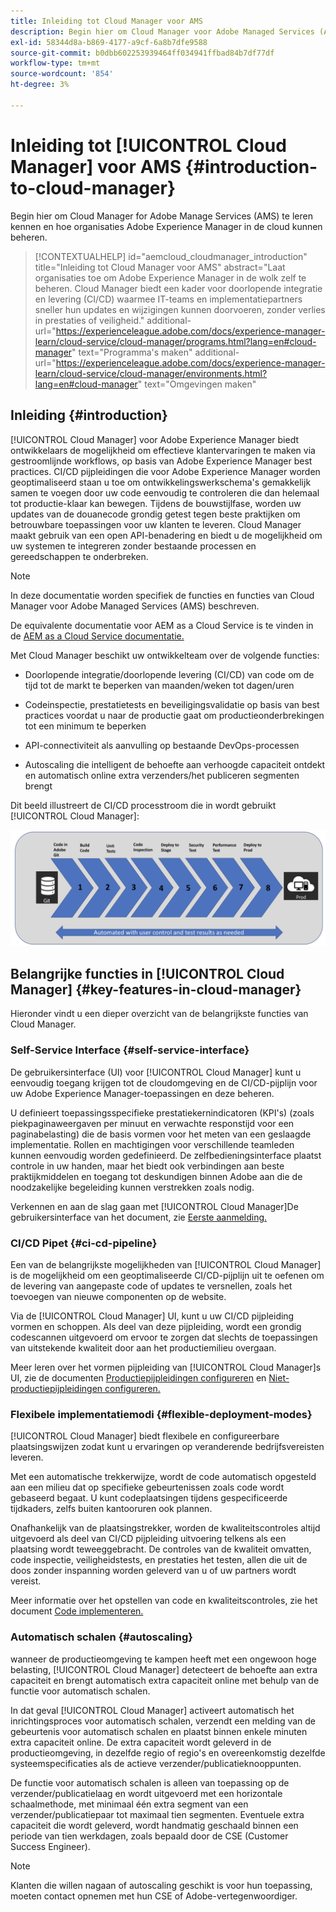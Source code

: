 ```yaml
---
title: Inleiding tot Cloud Manager voor AMS
description: Begin hier om Cloud Manager voor Adobe Managed Services (AMS) te leren kennen en hoe organisaties Adobe Experience Manager in de cloud kunnen beheren.
exl-id: 58344d8a-b869-4177-a9cf-6a8b7dfe9588
source-git-commit: b0dbb602253939464ff034941ffbad84b7df77df
workflow-type: tm+mt
source-wordcount: '854'
ht-degree: 3%

---
```



# Inleiding tot [!UICONTROL Cloud Manager] voor AMS {#introduction-to-cloud-manager}

Begin hier om Cloud Manager for Adobe Manage Services (AMS) te leren kennen en hoe organisaties Adobe Experience Manager in de cloud kunnen beheren.

>[!CONTEXTUALHELP]
>id="aemcloud_cloudmanager_introduction"
>title="Inleiding tot Cloud Manager voor AMS"
>abstract="Laat organisaties toe om Adobe Experience Manager in de wolk zelf te beheren. Cloud Manager biedt een kader voor doorlopende integratie en levering (CI/CD) waarmee IT-teams en implementatiepartners sneller hun updates en wijzigingen kunnen doorvoeren, zonder verlies in prestaties of veiligheid."
>additional-url="https://experienceleague.adobe.com/docs/experience-manager-learn/cloud-service/cloud-manager/programs.html?lang=en#cloud-manager" text="Programma&#39;s maken"
>additional-url="https://experienceleague.adobe.com/docs/experience-manager-learn/cloud-service/cloud-manager/environments.html?lang=en#cloud-manager" text="Omgevingen maken"

## Inleiding {#introduction}

[!UICONTROL Cloud Manager] voor Adobe Experience Manager biedt ontwikkelaars de mogelijkheid om effectieve klantervaringen te maken via gestroomlijnde workflows, op basis van Adobe Experience Manager best practices. CI/CD pijpleidingen die voor Adobe Experience Manager worden geoptimaliseerd staan u toe om ontwikkelingswerkschema&#39;s gemakkelijk samen te voegen door uw code eenvoudig te controleren die dan helemaal tot productie-klaar kan bewegen. Tijdens de bouwstijlfase, worden uw updates van de douanecode grondig getest tegen beste praktijken om betrouwbare toepassingen voor uw klanten te leveren. Cloud Manager maakt gebruik van een open API-benadering en biedt u de mogelijkheid om uw systemen te integreren zonder bestaande processen en gereedschappen te onderbreken.

>[!NOTE]
>
>In deze documentatie worden specifiek de functies en functies van Cloud Manager voor Adobe Managed Services (AMS) beschreven.
>
>De equivalente documentatie voor AEM as a Cloud Service is te vinden in de [AEM as a Cloud Service documentatie.](https://experienceleague.adobe.com/docs/experience-manager-cloud-service/implementing/home.html)

Met Cloud Manager beschikt uw ontwikkelteam over de volgende functies:

* Doorlopende integratie/doorlopende levering (CI/CD) van code om de tijd tot de markt te beperken van maanden/weken tot dagen/uren

* Codeinspectie, prestatietests en beveiligingsvalidatie op basis van best practices voordat u naar de productie gaat om productieonderbrekingen tot een minimum te beperken

* API-connectiviteit als aanvulling op bestaande DevOps-processen

* Autoscaling die intelligent de behoefte aan verhoogde capaciteit ontdekt en automatisch online extra verzenders/het publiceren segmenten brengt

Dit beeld illustreert de CI/CD processtroom die in wordt gebruikt [!UICONTROL Cloud Manager]:

![Cd/cd-stroom](/help/assets/screen_shot_2018-05-12at73843pm.png)

## Belangrijke functies in [!UICONTROL Cloud Manager] {#key-features-in-cloud-manager}

Hieronder vindt u een dieper overzicht van de belangrijkste functies van Cloud Manager.

### Self-Service Interface {#self-service-interface}

De gebruikersinterface (UI) voor [!UICONTROL Cloud Manager] kunt u eenvoudig toegang krijgen tot de cloudomgeving en de CI/CD-pijplijn voor uw Adobe Experience Manager-toepassingen en deze beheren.

U definieert toepassingsspecifieke prestatiekernindicatoren (KPI&#39;s) (zoals piekpaginaweergaven per minuut en verwachte responstijd voor een paginabelasting) die de basis vormen voor het meten van een geslaagde implementatie. Rollen en machtigingen voor verschillende teamleden kunnen eenvoudig worden gedefinieerd. De zelfbedieningsinterface plaatst controle in uw handen, maar het biedt ook verbindingen aan beste praktijkmiddelen en toegang tot deskundigen binnen Adobe aan die de noodzakelijke begeleiding kunnen verstrekken zoals nodig.

Verkennen en aan de slag gaan met [!UICONTROL Cloud Manager]De gebruikersinterface van het document, zie [Eerste aanmelding.](/help/getting-started/first-time-login.md)

### CI/CD Pipet {#ci-cd-pipeline}

Een van de belangrijkste mogelijkheden van [!UICONTROL Cloud Manager] is de mogelijkheid om een geoptimaliseerde CI/CD-pijplijn uit te oefenen om de levering van aangepaste code of updates te versnellen, zoals het toevoegen van nieuwe componenten op de website.

Via de [!UICONTROL Cloud Manager] UI, kunt u uw CI/CD pijpleiding vormen en schoppen. Als deel van deze pijpleiding, wordt een grondig codescannen uitgevoerd om ervoor te zorgen dat slechts de toepassingen van uitstekende kwaliteit door aan het productiemilieu overgaan.

Meer leren over het vormen pijpleiding van [!UICONTROL Cloud Manager]s UI, zie de documenten [Productiepijpleidingen configureren](/help/using/production-pipelines.md) en [Niet-productiepijpleidingen configureren.](/help/using/non-production-pipelines.md)

### Flexibele implementatiemodi {#flexible-deployment-modes}

[!UICONTROL Cloud Manager] biedt flexibele en configureerbare plaatsingswijzen zodat kunt u ervaringen op veranderende bedrijfsvereisten leveren.

Met een automatische trekkerwijze, wordt de code automatisch opgesteld aan een milieu dat op specifieke gebeurtenissen zoals code wordt gebaseerd begaat. U kunt codeplaatsingen tijdens gespecificeerde tijdkaders, zelfs buiten kantooruren ook plannen.

Onafhankelijk van de plaatsingstrekker, worden de kwaliteitscontroles altijd uitgevoerd als deel van CI/CD pijpleiding uitvoering telkens als een plaatsing wordt teweeggebracht. De controles van de kwaliteit omvatten, code inspectie, veiligheidstests, en prestaties het testen, allen die uit de doos zonder inspanning worden geleverd van u of uw partners wordt vereist.

Meer informatie over het opstellen van code en kwaliteitscontroles, zie het document [Code implementeren.](/help/using/code-deployment.md)

### Automatisch schalen {#autoscaling}

wanneer de productieomgeving te kampen heeft met een ongewoon hoge belasting, [!UICONTROL Cloud Manager] detecteert de behoefte aan extra capaciteit en brengt automatisch extra capaciteit online met behulp van de functie voor automatisch schalen.

In dat geval [!UICONTROL Cloud Manager] activeert automatisch het inrichtingsproces voor automatisch schalen, verzendt een melding van de gebeurtenis voor automatisch schalen en plaatst binnen enkele minuten extra capaciteit online. De extra capaciteit wordt geleverd in de productieomgeving, in dezelfde regio of regio&#39;s en overeenkomstig dezelfde systeemspecificaties als de actieve verzender/publicatieknooppunten.

De functie voor automatisch schalen is alleen van toepassing op de verzender/publicatielaag en wordt uitgevoerd met een horizontale schaalmethode, met minimaal één extra segment van een verzender/publicatiepaar tot maximaal tien segmenten. Eventuele extra capaciteit die wordt geleverd, wordt handmatig geschaald binnen een periode van tien werkdagen, zoals bepaald door de CSE (Customer Success Engineer).

>[!NOTE]
>
>Klanten die willen nagaan of autoscaling geschikt is voor hun toepassing, moeten contact opnemen met hun CSE of Adobe-vertegenwoordiger.
